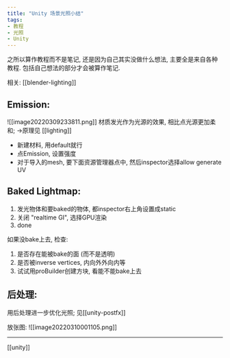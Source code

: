 ```yaml
---
title: "Unity 场景光照小结"
tags:
- 教程
- 光照
- Unity
---
```


之所以算作教程而不是笔记, 还是因为自己其实没做什么想法, 主要全是来自各种教程. 包括自己想法的部分才会被算作笔记.

相关: [[blender-lighting]]

## Emission:
![[image20220309233811.png]]
材质发光作为光源的效果, 相比点光源更加柔和; ->原理见 [[lighting]]
- 新建材料, 用default就行
- 点Emission, 设置强度
- 对于导入的mesh, 要下面资源管理器点中, 然后inspector选择allow generate UV



## Baked Lightmap:

1. 发光物体和要baked的物体, 都inspector右上角设置成static
2. 关闭 "realtime GI", 选择GPU渲染
3. done

如果没bake上去, 检查:
1. 是否存在能被bake的面 (而不是透明)
2. 是否被inverse vertices, 内向外外向内等
3. 试试用proBuilder创建方块, 看能不能bake上去


## 后处理:

用后处理进一步优化光照; 见[[unity-postfx]]

放张图:
![[image20220310001105.png]]


---

[[unity]]
